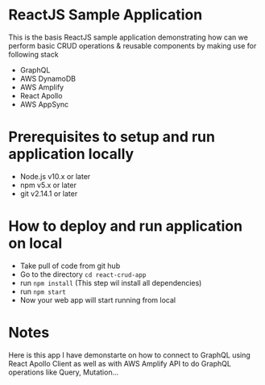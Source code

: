 # ReactJS Sample Application

This is the basis ReactJS sample application demonstrating how can we perform basic CRUD operations & reusable components by making use for following stack
- GraphQL
- AWS DynamoDB
- AWS Amplify
- React Apollo
- AWS AppSync

# Prerequisites to setup and run application locally
- Node.js v10.x or later
- npm v5.x or later
- git v2.14.1 or later

# How to deploy and run application on local
- Take pull of code from git hub
- Go to the directory `cd react-crud-app`
- run `npm install` (This step wil install all dependencies)
- run `npm start` 
- Now your web app will start running from local

# Notes

Here is this app I have demonstarte on how to connect to GraphQL using React Apollo Client as well as with AWS Amplify API to do GraphQL operations like Query, Mutation...
